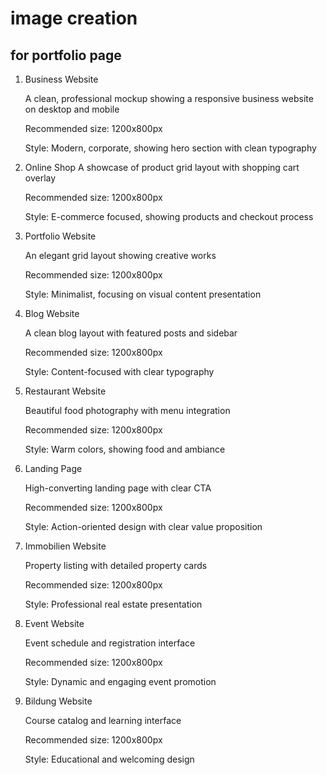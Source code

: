 # image creation

## for portfolio page

1. Business Website
    
    A clean, professional mockup showing a responsive business website on desktop and mobile

    Recommended size: 1200x800px

    Style: Modern, corporate, showing hero section with clean typography

2. Online Shop
    A showcase of product grid layout with shopping cart overlay

    Recommended size: 1200x800px

    Style: E-commerce focused, showing products and checkout process

3. Portfolio Website

    An elegant grid layout showing creative works

    Recommended size: 1200x800px

    Style: Minimalist, focusing on visual content presentation

4. Blog Website

    A clean blog layout with featured posts and sidebar

    Recommended size: 1200x800px

    Style: Content-focused with clear typography

5. Restaurant Website

    Beautiful food photography with menu integration
    
    Recommended size: 1200x800px

    Style: Warm colors, showing food and ambiance

6. Landing Page

    High-converting landing page with clear CTA

    Recommended size: 1200x800px

    Style: Action-oriented design with clear value proposition

7. Immobilien Website

    Property listing with detailed property cards

    Recommended size: 1200x800px

    Style: Professional real estate presentation

8. Event Website

    Event schedule and registration interface

    Recommended size: 1200x800px

    Style: Dynamic and engaging event promotion

9. Bildung Website

    Course catalog and learning interface

    Recommended size: 1200x800px

    Style: Educational and welcoming design